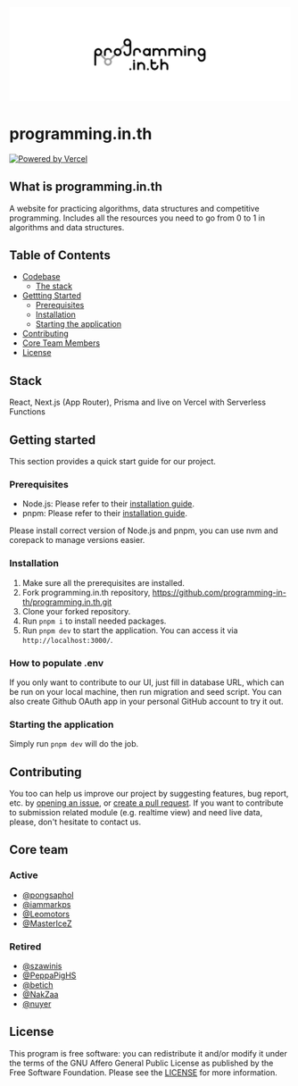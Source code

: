 [![programming.in.th](https://raw.githubusercontent.com/programming-in-th/artworks/master/png/readme_banner.png)](https://beta.programming.in.th)

# programming.in.th

[![Powered by Vercel](https://images.ctfassets.net/e5382hct74si/78Olo8EZRdUlcDUFQvnzG7/fa4cdb6dc04c40fceac194134788a0e2/1618983297-powered-by-vercel.svg)](https://vercel.com/?utm_source=proginth&utm_campaign=oss)

## What is programming.in.th

A website for practicing algorithms, data structures and competitive programming. Includes all the resources you need to go from 0 to 1 in algorithms and data structures.

## Table of Contents

- [Codebase](#codebase)
  - [The stack](#stack)
- [Gettting Started](#getting-started)
  - [Prerequisites](#prerequisites)
  - [Installation](#installation)
  - [Starting the application](#starting-the-application)
- [Contributing](#contributing)
- [Core Team Members](#core-team)
- [License](#license)

## Stack

React, Next.js (App Router), Prisma and live on Vercel with Serverless Functions

## Getting started

This section provides a quick start guide for our project.

### Prerequisites

- Node.js: Please refer to their [installation guide](https://nodejs.org/en/).
- pnpm: Please refer to their [installation guide](https://pnpm.io/).

Please install correct version of Node.js and pnpm, you can use nvm and corepack to manage versions easier.

### Installation

1. Make sure all the prerequisites are installed.
2. Fork programming.in.th repository, https://github.com/programming-in-th/programming.in.th.git
3. Clone your forked repository.
4. Run `pnpm i` to install needed packages.
5. Run `pnpm dev` to start the application. You can access it via `http://localhost:3000/`.

### How to populate .env

If you only want to contribute to our UI, just fill in database URL, which can be run on your local machine, then run migration and seed script. You can also create Github OAuth app in your personal GitHub account to try it out.

### Starting the application

Simply run `pnpm dev` will do the job.

## Contributing

You too can help us improve our project by suggesting features, bug report, etc. by [opening an issue](https://github.com/programming-in-th/programming.in.th/issues), or [create a pull request](https://github.com/programming-in-th/programming.in.th/pulls). If you want to contribute to submission related module (e.g. realtime view) and need live data, please, don't hesitate to contact us.

## Core team

### Active

- [@pongsaphol](https://github.com/pongsaphol)
- [@iammarkps](https://github.com/iammarkps)
- [@Leomotors](https://github.com/Leomotors)
- [@MasterIceZ](https://github.com/MasterIceZ)

### Retired

- [@szawinis](https://github.com/szawinis)
- [@PeppaPigHS](https://github.com/PeppaPigHS)
- [@betich](https://github.com/betich)
- [@NakZaa](https://github.com/nakzaa)
- [@nuyer](https://github.com/nuyer)

## License

This program is free software: you can redistribute it and/or modify it under the terms of the GNU Affero General Public License as published by the Free Software Foundation. Please see the [LICENSE](./LICENSE) for more information.
